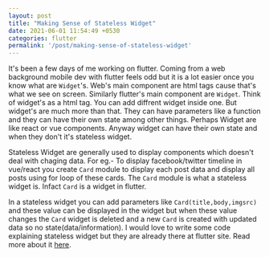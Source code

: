 ```yaml
---
layout: post
title: "Making Sense of Stateless Widget"
date: 2021-06-01 11:54:49 +0530
categories: flutter
permalink: '/post/making-sense-of-stateless-widget'
---
```


  It's been a few days of me working on flutter. Coming from a web background mobile dev with flutter feels odd but it is a lot easier once you know what are `Widget`'s. Web's main component are html tags cause that's what we see on screen. Similarly flutter's main component are `Widget`. Think of widget's as a html tag. You can add diffrent widget inside one. But widget's are much more than that. They can have parameters like a function and they can have their own state among other things. Perhaps Widget are like react or vue components. Anyway widget can have their own state and when they don't it's stateless widget.
  
  Stateless Widget are generally used to display components which doesn't deal with chaging data. For eg.- To display facebook/twitter timeline in vue/react you create `Card` module to display each post data and display all posts using for loop of these cards. The `Card` module is what a stateless widget is. Infact `Card` is a widget in flutter. 
  
  In a stateless widget you can add parameters like `Card(title,body,imgsrc)` and these value can be displayed in the widget but when these value changes the `Card` widget is deleted and a new `Card` is created with updated data so no state(data/information). I would love to write some code explaining stateless widget but they are already there at flutter site. Read more about it [here](https://api.flutter.dev/flutter/widgets/StatelessWidget-class.html). 